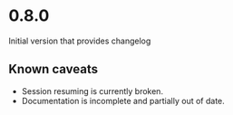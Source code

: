 

0.8.0
===

Initial version that provides changelog

Known caveats
---

* Session resuming is currently broken.
* Documentation is incomplete and partially out of date.